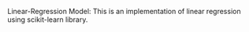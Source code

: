 Linear-Regression Model:
This is an implementation of linear regression using scikit-learn library.
